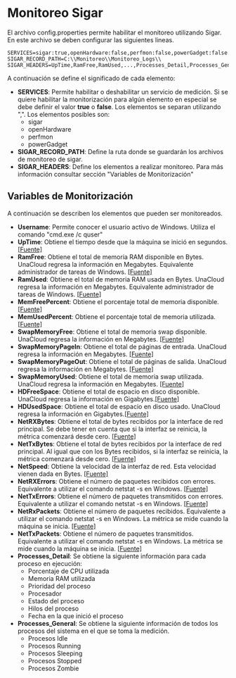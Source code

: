 # Monitoreo Sigar

El archivo config.properties permite habilitar el monitoreo utilizando Sigar. En este archivo se deben configurar las siguientes lineas.

```
SERVICES=sigar:true,openHardware:false,perfmon:false,powerGadget:false
SIGAR_RECORD_PATH=C:\\Monitoreo\\Monitoreo_Logs\\
SIGAR_HEADERS=UpTime,RamFree,RamUsed,...,Processes_Detail,Processes_General
```

A continuación se define el significado de cada elemento:

* **SERVICES**: Permite habilitar o deshabilitar un servicio de medición. Si se quiere habilitar la monitorización para algún elemento en especial se debe definir el valor **true** o **false**. Los elementos se separan utilizando ",". Los elementos posibles son:
    - sigar
    - openHardware
    - perfmon
    - powerGadget
* **SIGAR_RECORD_PATH**: Define la ruta donde se guardarán los archivos de monitoreo de sigar.
* **SIGAR_HEADERS**: Define los elementos a realizar monitoreo. Para más información consultar sección "Variables de Monitorización"

## Variables de Monitorización

A continuación se describen los elementos que pueden ser monitoreados.

* **Username**: Permite conocer el usuario activo de Windows. Utiliza el comando "cmd.exe /c quser"
* **UpTime**: Obtiene el tiempo desde que la máquina se inició en segundos. [[Fuente]](http://cpansearch.perl.org/src/DOUGM/hyperic-sigar-1.6.3-src/docs/javadoc/org/hyperic/sigar/Uptime.html#getUptime())
* **RamFree**: Obtiene el total de memoria RAM disponible en Bytes. UnaCloud regresa la información en Megabytes. Equivalente administrador de tareas de Windows. [[Fuente]](http://cpansearch.perl.org/src/DOUGM/hyperic-sigar-1.6.3-src/docs/javadoc/org/hyperic/sigar/Mem.html#getFree())
* **RamUsed**: Obtiene el total de memoria RAM usada en Bytes. UnaCloud regresa la información en Megabytes. Equivalente administrador de tareas de Windows. [[Fuente]](http://cpansearch.perl.org/src/DOUGM/hyperic-sigar-1.6.3-src/docs/javadoc/org/hyperic/sigar/Mem.html#getUsed())
* **MemFreePercent**: Obtiene el porcentaje total de memoria disponible. [[Fuente]](http://cpansearch.perl.org/src/DOUGM/hyperic-sigar-1.6.3-src/docs/javadoc/org/hyperic/sigar/Mem.html#getFreePercent())
* **MemUsedPercent**: Obtiene el porcentaje total de memoria utilizada. [[Fuente]](http://cpansearch.perl.org/src/DOUGM/hyperic-sigar-1.6.3-src/docs/javadoc/org/hyperic/sigar/Mem.html#getFreePercent())
* **SwapMemoryFree**: Obtiene el total de memoria swap disponible. UnaCloud regresa la información en Megabytes. [[Fuente]](http://cpansearch.perl.org/src/DOUGM/hyperic-sigar-1.6.3-src/docs/javadoc/org/hyperic/sigar/Swap.html#getFree())
* **SwapMemoryPageIn**: Obtiene el total de páginas de entrada. UnaCloud regresa la información en Megabytes. [[Fuente]](http://cpansearch.perl.org/src/DOUGM/hyperic-sigar-1.6.3-src/docs/javadoc/org/hyperic/sigar/Swap.html#getPageIn())
* **SwapMemoryPageOut**: Obtiene el total de páginas de salida. UnaCloud regresa la información en Megabytes. [[Fuente]](http://cpansearch.perl.org/src/DOUGM/hyperic-sigar-1.6.3-src/docs/javadoc/org/hyperic/sigar/Swap.html#getPageOut())
* **SwapMemoryUsed**: Obtiene el total de memoria swap utilizada. UnaCloud regresa la información en Megabytes. [[Fuente]](http://cpansearch.perl.org/src/DOUGM/hyperic-sigar-1.6.3-src/docs/javadoc/org/hyperic/sigar/Swap.html#getUsed())
* **HDFreeSpace**: Obtiene el total de espacio en disco disponible. UnaCloud regresa la información en Gigabytes.[[Fuente]](http://cpansearch.perl.org/src/DOUGM/hyperic-sigar-1.6.3-src/docs/javadoc/org/hyperic/sigar/FileSystemUsage.html#getFree())
* **HDUsedSpace**: Obtiene el total de espacio en disco usado. UnaCloud regresa la información en Gigabytes.[[Fuente]](http://cpansearch.perl.org/src/DOUGM/hyperic-sigar-1.6.3-src/docs/javadoc/org/hyperic/sigar/FileSystemUsage.html#getUsed())
* **NetRXBytes**: Obtiene el total de bytes recibidos por la interface de red principal. Se debe tener en cuenta que si la interfaz se reinicia, la métrica comenzará desde cero. [[Fuente]](http://cpansearch.perl.org/src/DOUGM/hyperic-sigar-1.6.3-src/docs/javadoc/org/hyperic/sigar/NetInterfaceStat.html#getRxBytes())
* **NetTxBytes**: Obtiene el total de bytes recibidos por la interface de red principal. Al igual que con los Bytes recibidos, si la interfaz se reinicia, la métrica comenzará desde cero. [[Fuente]](http://cpansearch.perl.org/src/DOUGM/hyperic-sigar-1.6.3-src/docs/javadoc/org/hyperic/sigar/NetInterfaceStat.html#getRxBytes())
* **NetSpeed**: Obtiene la velocidad de la interfaz de red. Esta velocidad vienen dada en Bytes. [[Fuente]](http://cpansearch.perl.org/src/DOUGM/hyperic-sigar-1.6.3-src/docs/javadoc/org/hyperic/sigar/NetInterfaceStat.html#getSpeed())
* **NetRXErrors**: Obtiene el número de paquetes recibidos con errores. Equivalente a utilizar el comando netstat -s en Windows. [[Fuente]](http://cpansearch.perl.org/src/DOUGM/hyperic-sigar-1.6.3-src/docs/javadoc/org/hyperic/sigar/NetInterfaceStat.html#getRxErrors())
* **NetTxErrors**: Obtiene el número de paquetes transmitidos con errores. Equivalente a utilizar el comando netstat -s en Windows. [[Fuente]](http://cpansearch.perl.org/src/DOUGM/hyperic-sigar-1.6.3-src/docs/javadoc/org/hyperic/sigar/NetInterfaceStat.html#getTxErrors())
* **NetRxPackets**: Obtiene el número de paquetes recibidos. Equivalente a utilizar el comando netstat -s en Windows. La métrica se mide cuando la máquina se inicia. [[Fuente]](http://cpansearch.perl.org/src/DOUGM/hyperic-sigar-1.6.3-src/docs/javadoc/org/hyperic/sigar/NetInterfaceStat.html#getRxPackets())
* **NetTxPackets**: Obtiene el número de paquetes transmitidos. Equivalente a utilizar el comando netstat -s en Windows. La métrica se mide cuando la máquina se inicia. [[Fuente]](http://cpansearch.perl.org/src/DOUGM/hyperic-sigar-1.6.3-src/docs/javadoc/org/hyperic/sigar/NetInterfaceStat.html#getTxPackets())
* **Processes_Detail**: Se obtiene la siguiente información para cada proceso en ejecución:
    - Porcentaje de CPU utilizada
    - Memoria RAM utilizada
    - Prioridad del proceso
    - Procesador
    - Estado del proceso
    - Hilos del proceso
    - Fecha en la que inició el proceso
* **Processes_General**: Se obtiene la siguiente información de todos los procesos del sistema en el que se toma la medición.
    - Procesos Idle
    - Procesos Running
    - Procesos Sleeping
    - Procesos Stopped
    - Procesos Zombie